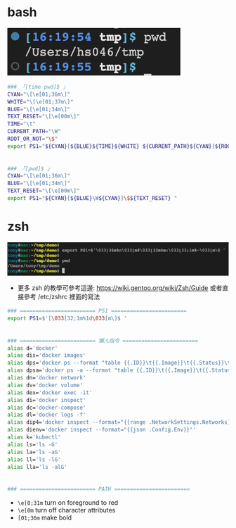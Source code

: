 

# bash

![PS1-time+path](./../img/PS1-time-path.png)

```bash
### 「[time pwd]$ 」
CYAN="\[\e[01;36m\]"
WHITE="\[\e[01;37m\]"
BLUE="\[\e[01;34m\]"
TEXT_RESET="\[\e[00m\]"
TIME="\t"
CURRENT_PATH="\W"
ROOT_OR_NOT="\$"
export PS1="${CYAN}[${BLUE}${TIME}${WHITE} ${CURRENT_PATH}${CYAN}]${ROOT_OR_NOT}${TEXT_RESET} "


### 「[pwd]$ 」
CYAN="\[\e[01;36m\]"
BLUE="\[\e[01;34m\]"
TEXT_RESET="\[\e[00m\]"
export PS1="${CYAN}[${BLUE}\W${CYAN}]\$${TEXT_RESET} "

```


# zsh

![PS1-time+path](./../img/PS1-zsh-full.png)
- 更多 zsh 的教學可參考這邊: https://wiki.gentoo.org/wiki/Zsh/Guide 或者直接參考 /etc/zshrc 裡面的寫法

```zsh
### ======================== PS1 ========================
export PS1=$'[\033[32;1m%1d\033[m\]$ '


### ======================== 懶人指令 ========================
alias d='docker'
alias dis='docker images'
alias dps='docker ps --format "table {{.ID}}\t{{.Image}}\t{{.Status}}\t{{.Ports}}\t{{.Names}}"'
alias dpsa='docker ps -a --format "table {{.ID}}\t{{.Image}}\t{{.Status}}\t{{.Ports}}\t{{.Names}}"'
alias dn='docker network'
alias dv='docker volume'
alias dex='docker exec -it'
alias di='docker inspect'
alias dc='docker-compose'
alias dl='docker logs -f'
alias dip4='docker inspect --format="{{range .NetworkSettings.Networks}}{{.IPAddress}}{{end}}"'
alias dienv='docker inspect --format="{{json .Config.Env}}"'
alias k='kubectl'
alias ls='ls -G'
alias la='ls -aG'
alias ll='ls -lG'
alias lla='ls -alG'


### ======================== PATH ========================

```

- `\e[0;31m` turn on foreground to red
- `\e[0m` turn off character attributes
- `[01;36m` make bold


# 
